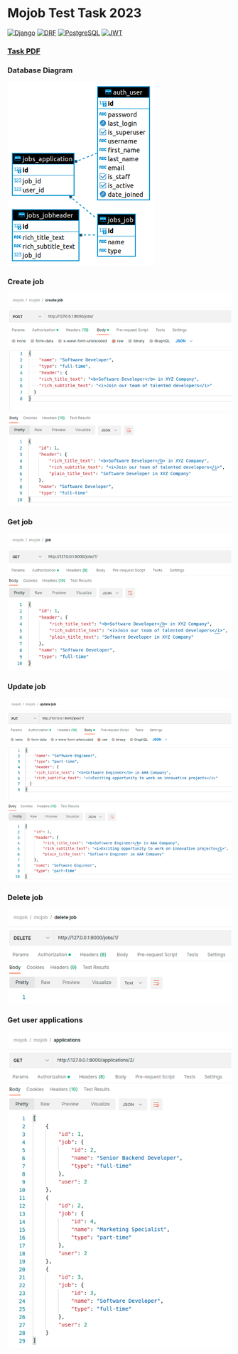 # Mojob Test Task 2023

[![Django][Django]][Django-url] [![DRF][DRF]][DRF-url] [![PostgreSQL][PostgreSQL]][PostgreSQL-url] [![JWT][JWT]][JWT-url]

### [Task PDF](Mojob%20Test%20Task%202023.pdf)

### Database Diagram
![er](https://raw.githubusercontent.com/uliana-dzyoba/mojob-test-task/main/files/er.png)

### Create job
![create](https://raw.githubusercontent.com/uliana-dzyoba/mojob-test-task/main/files/job_create.png)

### Get job
![create](https://raw.githubusercontent.com/uliana-dzyoba/mojob-test-task/main/files/job_get.png)

### Update job
![create](https://raw.githubusercontent.com/uliana-dzyoba/mojob-test-task/main/files/job_update.png)

### Delete job
![create](https://raw.githubusercontent.com/uliana-dzyoba/mojob-test-task/main/files/job_delete.png)

### Get user applications
![create](https://raw.githubusercontent.com/uliana-dzyoba/mojob-test-task/main/files/applications.png)

[Django]: https://img.shields.io/badge/Django-092E20?style=for-the-badge&logo=django&logoColor=green
[Django-url]: https://www.djangoproject.com/
[DRF]: https://img.shields.io/badge/django%20rest-ff1709?style=for-the-badge&logo=django&logoColor=white
[DRF-url]: https://www.django-rest-framework.org/
[PostgreSQL]: https://img.shields.io/badge/PostgreSQL-316192?style=for-the-badge&logo=postgresql&logoColor=white
[PostgreSQL-url]: https://www.postgresql.org/
[JWT]: 	https://img.shields.io/badge/JWT-000000?style=for-the-badge&logo=JSON%20web%20tokens&logoColor=white
[JWT-url]: https://jwt.io/